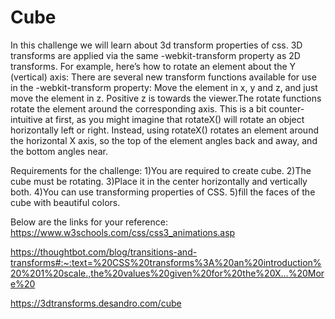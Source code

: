 # Cube
In this challenge we will learn about 3d transform properties of css. 3D transforms are applied via the same -webkit-transform property as 2D transforms. For example, here’s how to rotate an element about the Y (vertical) axis: There are several new transform functions available for use in the -webkit-transform property: Move the element in x, y and z, and just move the element in z. Positive z is towards the viewer.The rotate functions rotate the element around the corresponding axis. This is a bit counter-intuitive at first, as you might imagine that rotateX() will rotate an object horizontally left or right. Instead, using rotateX() rotates an element around the horizontal X axis, so the top of the element angles back and away, and the bottom angles near.



Requirements for the challenge:
1)You are required to create cube.
2)The cube must be rotating.
3)Place it in the center horizontally and vertically both.
4)You can use transforming properties of CSS.
5)fill the faces of the cube with beautiful colors.




Below are the links for your reference:
https://www.w3schools.com/css/css3_animations.asp

https://thoughtbot.com/blog/transitions-and-transforms#:~:text=%20CSS%20transforms%3A%20an%20introduction%20%201%20scale.,the%20values%20given%20for%20the%20X...%20More%20

https://3dtransforms.desandro.com/cube